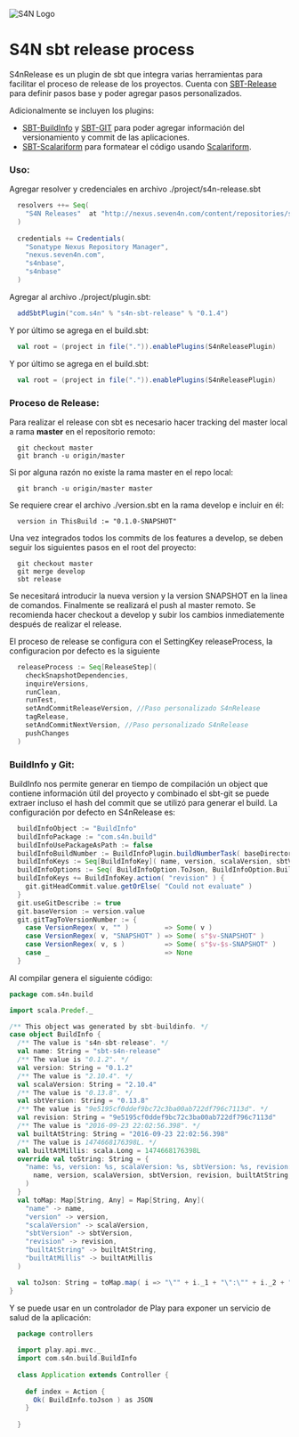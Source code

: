 ![S4N Logo](http://s4n.co/images/s4n_logo.png)

# S4N sbt release process

  S4nRelease es un plugin de sbt que integra varias herramientas para facilitar el proceso de release de los 
  proyectos. Cuenta con [SBT-Release](http://github.com/sbt/sbt-release) para definir pasos base y poder agregar pasos personalizados. 
  
  Adicionalmente se incluyen los plugins:
  
  * [SBT-BuildInfo](http://github.com/sbt/sbt-buildinfo) y [SBT-GIT](http://github.com/sbt/sbt-git) para poder agregar información del versionamiento y commit de las aplicaciones.
  * [SBT-Scalariform](https://github.com/sbt/sbt-scalariform) para formatear el código usando [Scalariform](https://github.com/scala-ide/scalariform).  

### Uso:

  Agregar resolver y credenciales en archivo ./project/s4n-release.sbt
```scala
  resolvers ++= Seq(
    "S4N Releases"  at "http://nexus.seven4n.com/content/repositories/s4n-base-releases"
  )
  
  credentials += Credentials(
    "Sonatype Nexus Repository Manager", 
    "nexus.seven4n.com", 
    "s4nbase", 
    "s4nbase"
  )
```

  Agregar al archivo ./project/plugin.sbt:
```scala
  addSbtPlugin("com.s4n" % "s4n-sbt-release" % "0.1.4")
```

  Y por último se agrega en el build.sbt:
```scala
  val root = (project in file(".")).enablePlugins(S4nReleasePlugin)
```

  Y por último se agrega en el build.sbt:
```scala
  val root = (project in file(".")).enablePlugins(S4nReleasePlugin)
```  

### Proceso de Release:

  Para realizar el release con sbt es necesario hacer tracking del master local a
  rama **master** en el repositorio remoto:
    
```
  git checkout master
  git branch -u origin/master
``` 

  Si por alguna razón no existe la rama master en el repo local:
```
  git branch -u origin/master master
```

  Se requiere crear el archivo ./version.sbt en la rama develop e 
  incluir en él:
```
  version in ThisBuild := "0.1.0-SNAPSHOT"
```  
  
  Una vez integrados todos los commits de los features a develop, se 
  deben seguir los siguientes pasos en el root del proyecto:
```
  git checkout master
  git merge develop
  sbt release
```  

  Se necesitará introducir la nueva version y la version SNAPSHOT en la
  linea de comandos. Finalmente se realizará el push al master remoto.
  Se recomienda hacer checkout a develop y subir los cambios inmediatemente
  después de realizar el release.

  El proceso de release se configura con el SettingKey releaseProcess, 
  la configuracion por defecto es la siguiente
```scala
  releaseProcess := Seq[ReleaseStep](
    checkSnapshotDependencies,
    inquireVersions,
    runClean,
    runTest,
    setAndCommitReleaseVersion, //Paso personalizado S4nRelease
    tagRelease,
    setAndCommitNextVersion, //Paso personalizado S4nRelease
    pushChanges
  )
```

### BuildInfo y Git:

  BuildInfo nos permite generar en tiempo de compilación un object que contiene información útil
  del proyecto y combinado el sbt-git se puede extraer incluso el hash del commit que se utilizó 
  para generar el build. La configuración por defecto en S4nRelease es:
  
```scala
  buildInfoObject := "BuildInfo"
  buildInfoPackage := "com.s4n.build"
  buildInfoUsePackageAsPath := false
  buildInfoBuildNumber := BuildInfoPlugin.buildNumberTask( baseDirectory.value, 1 )
  buildInfoKeys := Seq[BuildInfoKey]( name, version, scalaVersion, sbtVersion )
  buildInfoOptions := Seq( BuildInfoOption.ToJson, BuildInfoOption.BuildTime )
  buildInfoKeys += BuildInfoKey.action( "revision" ) {
    git.gitHeadCommit.value.getOrElse( "Could not evaluate" )
  }
  git.useGitDescribe := true
  git.baseVersion := version.value
  git.gitTagToVersionNumber := {
    case VersionRegex( v, "" )         => Some( v )
    case VersionRegex( v, "SNAPSHOT" ) => Some( s"$v-SNAPSHOT" )
    case VersionRegex( v, s )          => Some( s"$v-$s-SNAPSHOT" )
    case _                             => None
  }
```  

  Al compilar genera el siguiente código:

```scala
package com.s4n.build

import scala.Predef._

/** This object was generated by sbt-buildinfo. */
case object BuildInfo {
  /** The value is "s4n-sbt-release". */
  val name: String = "sbt-s4n-release"
  /** The value is "0.1.2". */
  val version: String = "0.1.2"
  /** The value is "2.10.4". */
  val scalaVersion: String = "2.10.4"
  /** The value is "0.13.8". */
  val sbtVersion: String = "0.13.8"
  /** The value is "9e5195cf0ddef9bc72c3ba00ab722df796c7113d". */
  val revision: String = "9e5195cf0ddef9bc72c3ba00ab722df796c7113d"
  /** The value is "2016-09-23 22:02:56.398". */
  val builtAtString: String = "2016-09-23 22:02:56.398"
  /** The value is 1474668176398L. */
  val builtAtMillis: scala.Long = 1474668176398L
  override val toString: String = {
    "name: %s, version: %s, scalaVersion: %s, sbtVersion: %s, revision: %s, builtAtString: %s, builtAtMillis: %s" format (
      name, version, scalaVersion, sbtVersion, revision, builtAtString, builtAtMillis
    )
  }
  val toMap: Map[String, Any] = Map[String, Any](
    "name" -> name,
    "version" -> version,
    "scalaVersion" -> scalaVersion,
    "sbtVersion" -> sbtVersion,
    "revision" -> revision,
    "builtAtString" -> builtAtString,
    "builtAtMillis" -> builtAtMillis
  )

  val toJson: String = toMap.map( i => "\"" + i._1 + "\":\"" + i._2 + "\"" ).mkString( "{", ", ", "}" )
}

```

  Y se puede usar en un controlador de Play para exponer un servicio de salud de la aplicación:
  
```scala
  package controllers
   
  import play.api.mvc._
  import com.s4n.build.BuildInfo
   
  class Application extends Controller {
   
    def index = Action {
      Ok( BuildInfo.toJson ) as JSON
    }
  
  }
```
